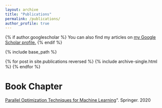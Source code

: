 ```yaml
---
layout: archive
title: "Publications"
permalink: /publications/
author_profile: true
---
```


{% if author.googlescholar %}
  You can also find my articles on <u><a href="{{author.googlescholar}}">my Google Scholar profile</a>.</u>
{% endif %}

{% include base_path %}

{% for post in site.publications reversed %}
  {% include archive-single.html %}
{% endfor %}

Book Chapter
======

[Parallel Optimization Techniques for Machine Learning](https://link.springer.com/chapter/10.1007/978-3-030-43736-7_13)". Springer. 2020
